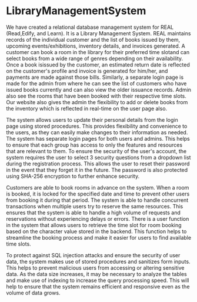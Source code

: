# LibraryManagementSystem
We have created a relational database management system for REAL (Read,Edify, and Learn). It is a Library Management System. REAL maintains records of the individual customer and the list of books issued by them, upcoming events/exhibitions, inventory details,
and invoices generated. A customer can book a room in the library for their preferred time slotand can select books from a wide range of genres depending on their availability. Once a book isissued by the customer, an estimated return date is reflected on the customer's profile and invoice
is generated for him/her, and payments are made against those bills. Similarly, a separate login page is made for the admin from where he can see the list of customers who have issued books currently and can also view the older issuance records. Admin also see the rooms that have been
booked with their respective time slots. Our website also gives the admin the flexibility to add or delete books from the inventory which is reflected in real-time on the user page also.

The system allows users to update their personal details from the login page using stored
procedures. This provides flexibility and convenience to the users, as they can easily make
changes to their information as needed. The system has separate login pages for both users and
admins. This helps to ensure that each group has access to only the features and resources that
are relevant to them. To ensure the security of the user's account, the system requires the user to
select 3 security questions from a dropdown list during the registration process. This allows the
user to reset their password in the event that they forget it in the future. The password is also
protected using SHA-256 encryption to further enhance security.

Customers are able to book rooms in advance on the system. When a room is booked, it is locked
for the specified date and time to prevent other users from booking it during that period. The
system is able to handle concurrent transactions when multiple users try to reserve the same
resources. This ensures that the system is able to handle a high volume of requests and
reservations without experiencing delays or errors. There is a user function in the system that
allows users to retrieve the time slot for room booking based on the character value stored in the
backend. This function helps to streamline the booking process and make it easier for users to
find available time slots.

To protect against SQL injection attacks and ensure the security of user data, the system makes
use of stored procedures and sanitizes form inputs. This helps to prevent malicious users from
accessing or altering sensitive data. As the data size increases, it may be necessary to analyze the
tables and make use of indexing to increase the query processing speed. This will help to ensure
that the system remains efficient and responsive even as the volume of data grows.
